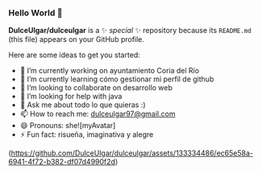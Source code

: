 ### Hello World 👋
**DulceUlgar/dulceulgar** is a ✨ _special_ ✨ repository because its `README.md` (this file) appears on your GitHub profile.

Here are some ideas to get you started:

- 🔭 I’m currently working on ayuntamiento Coria del Río
- 🌱 I’m currently learning cómo gestionar mi perfil de github
- 👯 I’m looking to collaborate on desarrollo web
- 🤔 I’m looking for help with java 
- 💬 Ask me about todo lo que quieras :) 
- 📫 How to reach me: dulceulgar97@gmail.com
- 😄 Pronouns: she![myAvatar]
- ⚡ Fun fact: risueña, imaginativa y alegre

(https://github.com/DulceUlgar/dulceulgar/assets/133334486/ec65e58a-6941-4f72-b382-df07d4990f2d)
